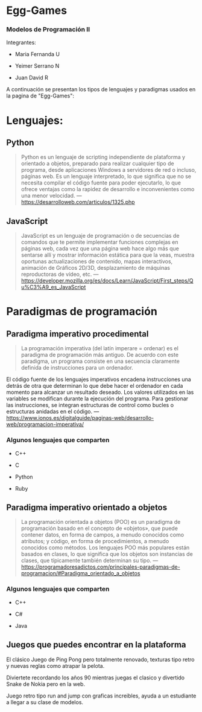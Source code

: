 # Egg-Games
### Modelos de Programación II

Integrantes:

- Maria Fernanda U

- Yeimer Serrano N

- Juan David R

A continuación se presentan los tipos de lenguajes y paradigmas usados en la pagina de "Egg-Games":

# Lenguajes:

## Python

> Python es un lenguaje de scripting independiente de plataforma y orientado a objetos, preparado para realizar cualquier tipo de programa, desde aplicaciones Windows a servidores de red o incluso, páginas web. Es un lenguaje interpretado, lo que significa que no se necesita compilar el código fuente para poder ejecutarlo, lo que ofrece ventajas como la rapidez de desarrollo e inconvenientes como una menor velocidad. — https://desarrolloweb.com/articulos/1325.php 

## JavaScript

> JavaScript es un lenguaje de programación o de secuencias de comandos que te permite implementar funciones complejas en páginas web, cada vez que una página web hace algo más que sentarse allí y mostrar información estática para que la veas, muestra oportunas actualizaciones de contenido, mapas interactivos, animación de Gráficos 2D/3D, desplazamiento de máquinas reproductoras de vídeo, etc. — https://developer.mozilla.org/es/docs/Learn/JavaScript/First_steps/Qu%C3%A9_es_JavaScript

# Paradigmas de programación 

## Paradigma imperativo procedimental 

> La programación imperativa (del latín imperare = ordenar) es el paradigma de programación más antiguo. De acuerdo con este paradigma, un programa consiste en una secuencia claramente definida de instrucciones para un ordenador.

El código fuente de los lenguajes imperativos encadena instrucciones una detrás de otra que determinan lo que debe hacer el ordenador en cada momento para alcanzar un resultado deseado. Los valores utilizados en las variables se modifican durante la ejecución del programa. Para gestionar las instrucciones, se integran estructuras de control como bucles o estructuras anidadas en el código. — https://www.ionos.es/digitalguide/paginas-web/desarrollo-web/programacion-imperativa/

### Algunos lenguajes que comparten 

- C++

- C

- Python 

- Ruby

## Paradigma imperativo orientado a objetos

> La programación orientada a objetos (POO) es un paradigma de programación basado en el concepto de «objetos», que puede contener datos, en forma de campos, a menudo conocidos como atributos; y código, en forma de procedimientos, a menudo conocidos como métodos. Los lenguajes POO más populares están basados en clases, lo que significa que los objetos son instancias de clases, que típicamente también determinan su tipo. — https://programadoresadictos.com/principales-paradigmas-de-programacion/#Paradigma_orientado_a_objetos

### Algunos lenguajes que comparten

- C++

- C#

- Java

## Juegos que puedes encontrar en la plataforma 

El clásico Juego de Ping Pong pero totalmente renovado, texturas tipo retro y nuevas reglas como atrapar la pelota.

Diviertete recordando los años 90 mientras juegas el clasico y divertido Snake de Nokia pero en la web.

Juego retro tipo run and jump con graficas increibles, ayuda a un estudiante a llegar a su clase de modelos.
